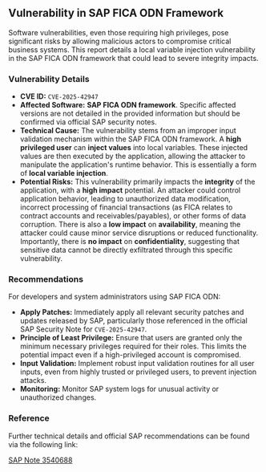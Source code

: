 ## Vulnerability in SAP FICA ODN Framework

Software vulnerabilities, even those requiring high privileges, pose significant risks by allowing malicious actors to compromise critical business systems. This report details a local variable injection vulnerability in the SAP FICA ODN framework that could lead to severe integrity impacts.

### Vulnerability Details

*   **CVE ID:** `CVE-2025-42947`
*   **Affected Software:** **SAP FICA ODN framework**. Specific affected versions are not detailed in the provided information but should be confirmed via official SAP security notes.
*   **Technical Cause:** The vulnerability stems from an improper input validation mechanism within the SAP FICA ODN framework. A **high privileged user** can **inject values** into local variables. These injected values are then executed by the application, allowing the attacker to manipulate the application's runtime behavior. This is essentially a form of **local variable injection**.
*   **Potential Risks:** This vulnerability primarily impacts the **integrity** of the application, with a **high impact** potential. An attacker could control application behavior, leading to unauthorized data modification, incorrect processing of financial transactions (as FICA relates to contract accounts and receivables/payables), or other forms of data corruption. There is also a **low impact** on **availability**, meaning the attacker could cause minor service disruptions or reduced functionality. Importantly, there is **no impact** on **confidentiality**, suggesting that sensitive data cannot be directly exfiltrated through this specific vulnerability.

### Recommendations

For developers and system administrators using SAP FICA ODN:

*   **Apply Patches:** Immediately apply all relevant security patches and updates released by SAP, particularly those referenced in the official SAP Security Note for `CVE-2025-42947`.
*   **Principle of Least Privilege:** Ensure that users are granted only the minimum necessary privileges required for their roles. This limits the potential impact even if a high-privileged account is compromised.
*   **Input Validation:** Implement robust input validation routines for all user inputs, even from highly trusted or privileged users, to prevent injection attacks.
*   **Monitoring:** Monitor SAP system logs for unusual activity or unauthorized changes.

### Reference

Further technical details and official SAP recommendations can be found via the following link:

[SAP Note 3540688](https://me.sap.com/notes/3540688)